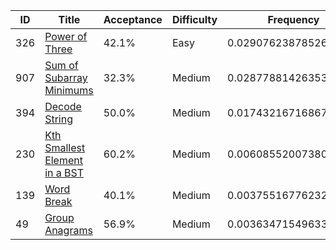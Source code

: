 |ID|Title|Acceptance|Difficulty|Frequency|
|----|-----|----|---|---|
|326|[Power of Three]( https://leetcode.com/problems/power-of-three)|42.1%|Easy|0.02907623878526534|
|907|[Sum of Subarray Minimums]( https://leetcode.com/problems/sum-of-subarray-minimums)|32.3%|Medium|0.02877881426353932|
|394|[Decode String]( https://leetcode.com/problems/decode-string)|50.0%|Medium|0.01743216716867105|
|230|[Kth Smallest Element in a BST]( https://leetcode.com/problems/kth-smallest-element-in-a-bst)|60.2%|Medium|0.006085520073802784|
|139|[Word Break]( https://leetcode.com/problems/word-break)|40.1%|Medium|0.003755167762323698|
|49|[Group Anagrams]( https://leetcode.com/problems/group-anagrams)|56.9%|Medium|0.0036347154963361594|

